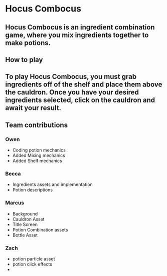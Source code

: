 # Hocus Combocus
Hocus Combocus is an ingredient combination game, where you mix ingredients together to make potions.
---
## How to play
To play Hocus Combocus, you must grab ingredients off of the shelf and place them above the cauldron. Once you have your desired ingredients selected, click on the cauldron and await your result.
---
## Team contributions
### Owen
- Coding potion mechanics
- Added Mixing mechanics
- Added Shelf mechanics
### Becca
- Ingredients assets and implementation
- Potion descriptions
### Marcus
- Background
- Cauldron Asset
- Title Screen
- Potion Combination assets
- Bottle Asset
### Zach
- potion particle asset
- potion click effects
- 
